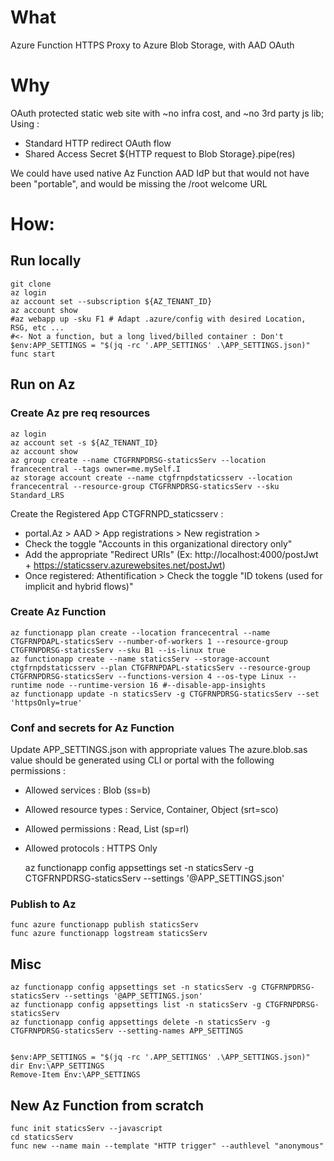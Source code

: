 # What 

Azure Function HTTPS Proxy to Azure Blob Storage, with AAD OAuth

# Why 

OAuth protected static web site with ~no infra cost, and ~no 3rd party js lib;
Using : 

- Standard HTTP redirect OAuth flow 
- Shared Access Secret ${HTTP request to Blob Storage}.pipe(res)

We could have used native Az Function AAD IdP but that would not have been "portable", and would be missing the /root welcome URL

# How: 

## Run locally 

	git clone
	az login 
	az account set --subscription ${AZ_TENANT_ID} 
	az account show
	#az webapp up -sku F1 # Adapt .azure/config with desired Location, RSG, etc ...
	#<- Not a function, but a long lived/billed container : Don't
	$env:APP_SETTINGS = "$(jq -rc '.APP_SETTINGS' .\APP_SETTINGS.json)"
	func start

## Run on Az

### Create Az pre req resources 

	az login 
	az account set -s ${AZ_TENANT_ID}
	az account show
	az group create --name CTGFRNPDRSG-staticsServ --location francecentral --tags owner=me.mySelf.I
	az storage account create --name ctgfrnpdstaticsserv --location francecentral --resource-group CTGFRNPDRSG-staticsServ --sku Standard_LRS 

Create the Registered App CTGFRNPD_staticsserv :

- portal.Az > AAD > App registrations > New registration > 
- Check the toggle "Accounts in this organizational directory only"
- Add the appropriate "Redirect URIs" (Ex: http://localhost:4000/postJwt + https://staticsserv.azurewebsites.net/postJwt)
- Once registered: Athentification > Check the toggle "ID tokens (used for implicit and hybrid flows)"

### Create Az Function  

	az functionapp plan create --location francecentral --name CTGFRNPDAPL-staticsServ --number-of-workers 1 --resource-group CTGFRNPDRSG-staticsServ --sku B1 --is-linux true
	az functionapp create --name staticsServ --storage-account ctgfrnpdstaticsserv --plan CTGFRNPDAPL-staticsServ --resource-group CTGFRNPDRSG-staticsServ --functions-version 4 --os-type Linux --runtime node --runtime-version 16 #--disable-app-insights
	az functionapp update -n staticsServ -g CTGFRNPDRSG-staticsServ --set 'httpsOnly=true'

### Conf and secrets for Az Function 

Update APP_SETTINGS.json with appropriate values 
The azure.blob.sas value should be generated using CLI or portal with the following permissions : 

- Allowed services : Blob (ss=b)
- Allowed resource types : Service, Container, Object (srt=sco)
- Allowed permissions : Read, List (sp=rl)
- Allowed protocols : HTTPS Only 

	az functionapp config appsettings set -n staticsServ -g CTGFRNPDRSG-staticsServ --settings '@APP_SETTINGS.json'

### Publish to Az 

	func azure functionapp publish staticsServ
	func azure functionapp logstream staticsServ

## Misc 

	az functionapp config appsettings set -n staticsServ -g CTGFRNPDRSG-staticsServ --settings '@APP_SETTINGS.json'
	az functionapp config appsettings list -n staticsServ -g CTGFRNPDRSG-staticsServ 
	az functionapp config appsettings delete -n staticsServ -g CTGFRNPDRSG-staticsServ --setting-names APP_SETTINGS


	$env:APP_SETTINGS = "$(jq -rc '.APP_SETTINGS' .\APP_SETTINGS.json)"
	dir Env:\APP_SETTINGS                   
	Remove-Item Env:\APP_SETTINGS

## New Az Function from scratch  

	func init staticsServ --javascript
	cd staticsServ
	func new --name main --template "HTTP trigger" --authlevel "anonymous"

